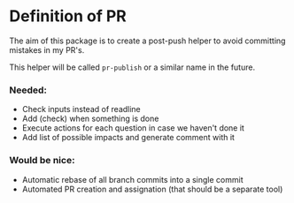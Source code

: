 Definition of PR
================

The aim of this package is to create a post-push helper to avoid
committing mistakes in my PR's.

This helper will be called `pr-publish` or a similar name in the future.

### Needed:

- Check inputs instead of readline
- Add (check) when something is done
- Execute actions for each question in case we haven't done it
- Add list of possible impacts and generate comment with it

### Would be nice:

- Automatic rebase of all branch commits into a single commit
- Automated PR creation and assignation (that should be a separate tool)

